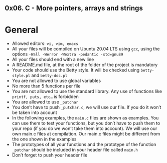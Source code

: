 ## 0x06. C - More pointers, arrays and strings
# General
- Allowed editors: ``` vi, vim, emacs ```
- All your files will be compiled on Ubuntu 20.04 LTS using ``` gcc ```, using the options ``` -Wall -Werror -Wextra -pedantic -std=gnu89 ```
- All your files should end with a new line
- A README.md file, at the root of the folder of the project is mandatory
- Your code should use the Betty style. It will be checked using ``` betty-style.pl ``` and ``` betty-doc.pl ```
- You are not allowed to use global variables
- No more than 5 functions per file
- You are not allowed to use the standard library. Any use of functions like ``` printf, puts, etc… ``` is forbidden
- You are allowed to use ``` _putchar ```
- You don’t have to push ``` _putchar.c ```, we will use our file. If you do it won’t be taken into account
- In the following examples, the ``` main.c ``` files are shown as examples. You can use them to test your functions, but you don’t have to push them to your repo (if you do we won’t take them into account). We will use our own main.c files at compilation. Our main.c files might be different from the one shown in the examples
- The prototypes of all your functions and the prototype of the function ``` _putchar ``` should be included in your header file called ``` main.h ```
- Don’t forget to push your header file
